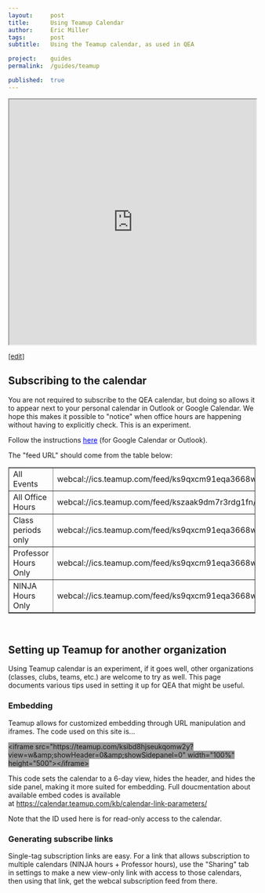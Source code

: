 ```yaml
---
layout:     post
title:      Using Teamup Calendar
author:     Eric Miller
tags: 		post
subtitle:  	Using the Teamup calendar, as used in QEA

project:	guides
permalink:	/guides/teamup

published: 	true
---
```

<!-- Start Writing Below in Markdown -->

<p><iframe src="https://teamup.com/ksibd8hjseukqomw2y?view=w&amp;showHeader=0&amp;showSidepanel=0" width="100%" height="500"></iframe></p>
<p><span style="font-size: 10pt;"><a href="https://teamup.com/ks9qxcm91eqa3668wi">[edit]</a></span></p>
<h2>Subscribing to the calendar</h2>
<p>You are not required to subscribe to the QEA calendar, but doing so allows it to appear next to your personal calendar in Outlook or Google Calendar. We hope this makes it possible to "notice" when office hours are happening without having to explicitly check. This is an experiment.</p>
<p>Follow the instructions <span style="text-decoration: underline;"><span style="color: #0000ff;"><a style="color: #0000ff; text-decoration: underline;" href="https://calendar.teamup.com/kb/subscribe-teamup-calendar-feed-from-other-calendars/">here</a></span></span> (for Google Calendar or Outlook).</p>
<p>The "feed URL" should come from the table below:</p>
<table border="1">
<tbody>
<tr>
<td>All Events</td>
<td>webcal://ics.teamup.com/feed/ks9qxcm91eqa3668wi/0.ics</td>
</tr>
<tr>
<td>All Office Hours</td>
<td>webcal://ics.teamup.com/feed/kszaak9dm7r3rdg1fn/0.ics</td>
</tr>
<tr>
<td>Class periods only</td>
<td>webcal://ics.teamup.com/feed/ks9qxcm91eqa3668wi/3735226.ics</td>
</tr>
<tr>
<td>Professor Hours Only</td>
<td>webcal://ics.teamup.com/feed/ks9qxcm91eqa3668wi/3735220.ics</td>
</tr>
<tr>
<td>NINJA Hours Only</td>
<td>webcal://ics.teamup.com/feed/ks9qxcm91eqa3668wi/3735192.ics</td>
</tr>
</tbody>
</table>
<p>&nbsp;</p>
<h2>Setting up Teamup for another organization</h2>
<p>Using Teamup calendar is an experiment, if it goes well, other organizations (classes, clubs, teams, etc.) are welcome to try as well. This page documents various tips used in setting it up for QEA that might be useful.</p>
<h3>Embedding</h3>
<p>Teamup allows for customized embedding through URL manipulation and iframes. The code used on this site is...</p>
<p><span style="background-color: #999999;">&lt;iframe src="https://teamup.com/ksibd8hjseukqomw2y?view=w&amp;amp;showHeader=0&amp;amp;showSidepanel=0" width="100%" height="500"&gt;&lt;/iframe&gt;</span></p>
<p>This code sets the calendar to a 6-day view, hides the header, and hides the side panel, making it more suited for embedding. Full doucmentation about available embed codes is available at&nbsp;<a href="https://calendar.teamup.com/kb/calendar-link-parameters/">https://calendar.teamup.com/kb/calendar-link-parameters/</a></p>
<p>Note that the ID used here is for read-only access to the calendar.</p>
<h3>Generating subscribe links</h3>
<p>Single-tag subscription links are easy. For a link that allows subscription to multiple calendars (NINJA hours + Professor hours), use the "Sharing" tab in settings to make a new view-only link with access to those calendars, then using that link, get the webcal subscription feed from there.</p>
